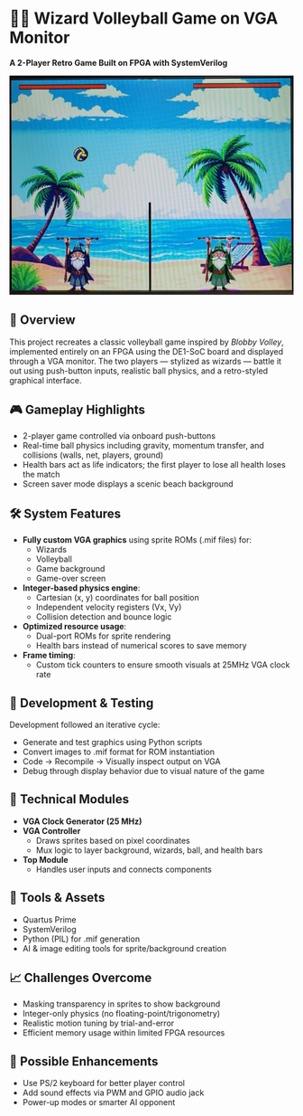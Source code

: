 
# 🧙‍♂️ Wizard Volleyball Game on VGA Monitor  
**A 2-Player Retro Game Built on FPGA with SystemVerilog**

[![Watch the Demo](media/preview.png)](media/demo.mp4)

## 📌 Overview
This project recreates a classic volleyball game inspired by *Blobby Volley*, implemented entirely on an FPGA using the DE1-SoC board and displayed through a VGA monitor. The two players — stylized as wizards — battle it out using push-button inputs, realistic ball physics, and a retro-styled graphical interface.

## 🎮 Gameplay Highlights
- 2-player game controlled via onboard push-buttons
- Real-time ball physics including gravity, momentum transfer, and collisions (walls, net, players, ground)
- Health bars act as life indicators; the first player to lose all health loses the match
- Screen saver mode displays a scenic beach background

## 🛠️ System Features
- **Fully custom VGA graphics** using sprite ROMs (.mif files) for:
  - Wizards
  - Volleyball
  - Game background
  - Game-over screen
- **Integer-based physics engine**:
  - Cartesian (x, y) coordinates for ball position
  - Independent velocity registers (Vx, Vy)
  - Collision detection and bounce logic
- **Optimized resource usage**:
  - Dual-port ROMs for sprite rendering
  - Health bars instead of numerical scores to save memory
- **Frame timing**:
  - Custom tick counters to ensure smooth visuals at 25MHz VGA clock rate

## 🧪 Development & Testing
Development followed an iterative cycle:
- Generate and test graphics using Python scripts
- Convert images to .mif format for ROM instantiation
- Code → Recompile → Visually inspect output on VGA
- Debug through display behavior due to visual nature of the game

## 🧩 Technical Modules
- **VGA Clock Generator (25 MHz)**
- **VGA Controller**
  - Draws sprites based on pixel coordinates
  - Mux logic to layer background, wizards, ball, and health bars
- **Top Module**
  - Handles user inputs and connects components

## 📂 Tools & Assets
- Quartus Prime
- SystemVerilog
- Python (PIL) for .mif generation
- AI & image editing tools for sprite/background creation

## 📈 Challenges Overcome
- Masking transparency in sprites to show background
- Integer-only physics (no floating-point/trigonometry)
- Realistic motion tuning by trial-and-error
- Efficient memory usage within limited FPGA resources

## 🔧 Possible Enhancements
- Use PS/2 keyboard for better player control
- Add sound effects via PWM and GPIO audio jack
- Power-up modes or smarter AI opponent



